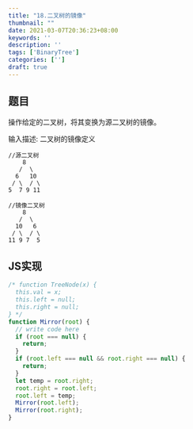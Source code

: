 ```yaml
---
title: "18.二叉树的镜像"
thumbnail: ""
date: 2021-03-07T20:36:23+08:00
keywords: ''
description: ''
tags: ['BinaryTree']
categories: ['']
draft: true
---
```


## 题目

操作给定的二叉树，将其变换为源二叉树的镜像。

输入描述: 二叉树的镜像定义  

```
//源二叉树 
    8
   /  \
  6   10
 / \  / \
5  7 9 11

//镜像二叉树
    8
   /  \
  10   6
 / \  / \
11 9 7  5
```

## JS实现

```javascript
/* function TreeNode(x) {
  this.val = x;
  this.left = null;
  this.right = null;
} */
function Mirror(root) {
  // write code here
  if (root === null) {
    return;
  }
  if (root.left === null && root.right === null) {
    return;
  }
  let temp = root.right;
  root.right = root.left;
  root.left = temp;
  Mirror(root.left);
  Mirror(root.right);
}
```
